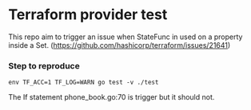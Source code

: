 # Terraform provider test

This repo aim to trigger an issue when StateFunc in used on a property inside a Set. (https://github.com/hashicorp/terraform/issues/21641)

### Step to reproduce
```
env TF_ACC=1 TF_LOG=WARN go test -v ./test
```

The If statement phone_book.go:70 is trigger but it should not.


